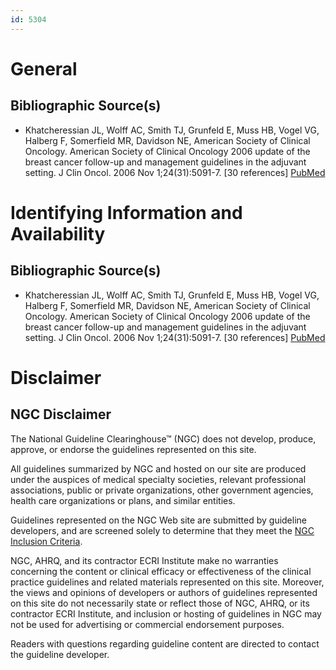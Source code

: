 ```yaml
---
id: 5304
---
```


# General

## Bibliographic Source(s)

- Khatcheressian JL, Wolff AC, Smith TJ, Grunfeld E, Muss HB, Vogel VG, Halberg F, Somerfield MR, Davidson NE, American Society of Clinical Oncology. American Society of Clinical Oncology 2006 update of the breast cancer follow-up and management guidelines in the adjuvant setting. J Clin Oncol. 2006 Nov 1;24(31):5091-7. [30 references] [ PubMed ](http://www.ncbi.nlm.nih.gov/entrez/query.fcgi?cmd=Retrieve&db=pubmed&dopt=Abstract&list_uids=17033037)

# Identifying Information and Availability

## Bibliographic Source(s)

- Khatcheressian JL, Wolff AC, Smith TJ, Grunfeld E, Muss HB, Vogel VG, Halberg F, Somerfield MR, Davidson NE, American Society of Clinical Oncology. American Society of Clinical Oncology 2006 update of the breast cancer follow-up and management guidelines in the adjuvant setting. J Clin Oncol. 2006 Nov 1;24(31):5091-7. [30 references] [ PubMed ](http://www.ncbi.nlm.nih.gov/entrez/query.fcgi?cmd=Retrieve&db=pubmed&dopt=Abstract&list_uids=17033037)

# Disclaimer

## NGC Disclaimer

The National Guideline Clearinghouse™ (NGC) does not develop, produce, approve, or endorse the guidelines represented on this site.

All guidelines summarized by NGC and hosted on our site are produced under the auspices of medical specialty societies, relevant professional associations, public or private organizations, other government agencies, health care organizations or plans, and similar entities.

Guidelines represented on the NGC Web site are submitted by guideline developers, and are screened solely to determine that they meet the [NGC Inclusion Criteria](/help-and-about/summaries/inclusion-criteria).

NGC, AHRQ, and its contractor ECRI Institute make no warranties concerning the content or clinical efficacy or effectiveness of the clinical practice guidelines and related materials represented on this site. Moreover, the views and opinions of developers or authors of guidelines represented on this site do not necessarily state or reflect those of NGC, AHRQ, or its contractor ECRI Institute, and inclusion or hosting of guidelines in NGC may not be used for advertising or commercial endorsement purposes.

Readers with questions regarding guideline content are directed to contact the guideline developer.

